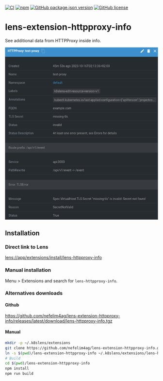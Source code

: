 [![CI](https://github.com/nefelim4ag/lens-extension-httpproxy-info/actions/workflows/ci.yml/badge.svg)](https://github.com/nefelim4ag/lens-extension-httpproxy-info/actions/workflows/ci.yml)
[![npm](https://img.shields.io/npm/dm/lens-httpproxy-info?logo=npm)](https://www.npmjs.com/package/lens-httpproxy-info)
[![GitHub package.json version](https://img.shields.io/github/package-json/v/nefelim4ag/lens-httpproxy-info?logo=github)](https://www.npmjs.com/package/lens-httpproxy-info)
[![GitHub license](https://img.shields.io/github/license/nefelim4ag/lens-extension-httpproxy-info)](https://github.com/nefelim4ag/lens-extension-httpproxy-info/blob/main/LICENSE.txt)

# lens-extension-httpproxy-info

See additional data from HTTPProxy inside info.

![HTTPProxy details in detailed overview](docs/extended_info.png)

## Installation

### Direct link to Lens

[lens://app/extensions/install/lens-httpproxy-info](lens://app/extensions/install/lens-httpproxy-info)

### Manual installation

Menu > Extensions and search for `lens-httpproxy-info`.

### Alternatives downloads

#### Github
https://github.com/nefelim4ag/lens-extension-httpproxy-info/releases/latest/download/lens-httpproxy-info.tgz

#### Manual
```sh
mkdir -p ~/.k8slens/extensions
git clone https://github.com/nefelim4ag/lens-extension-httpproxy-info.git
ln -s $(pwd)/lens-extension-httpproxy-info ~/.k8slens/extensions/lens-httpproxy-info
# Build
cd $(pwd)/lens-extension-httpproxy-info
npm install
npm run build
```
